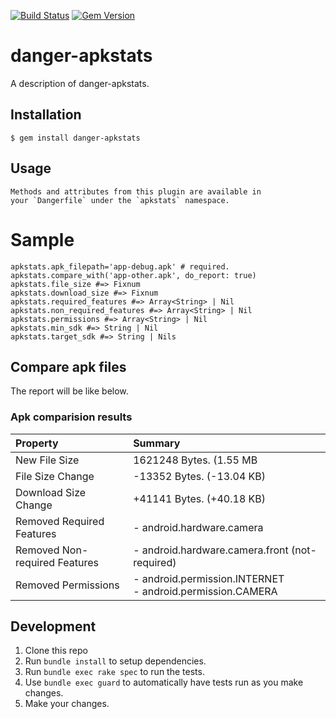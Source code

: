 [![Build Status](https://travis-ci.com/jmatsu/danger-apkstats.svg?branch=master)](https://travis-ci.com/jmatsu/danger-apkstats) [![Gem Version](https://badge.fury.io/rb/danger-apkstats.svg)](https://badge.fury.io/rb/danger-apkstats)

# danger-apkstats

A description of danger-apkstats.

## Installation

    $ gem install danger-apkstats

## Usage

    Methods and attributes from this plugin are available in
    your `Dangerfile` under the `apkstats` namespace.

# Sample

```
apkstats.apk_filepath='app-debug.apk' # required.
apkstats.compare_with('app-other.apk', do_report: true)
apkstats.file_size #=> Fixnum
apkstats.download_size #=> Fixnum
apkstats.required_features #=> Array<String> | Nil
apkstats.non_required_features #=> Array<String> | Nil
apkstats.permissions #=> Array<String> | Nil
apkstats.min_sdk #=> String | Nil
apkstats.target_sdk #=> String | Nils
```

## Compare apk files

The report will be like below.

### Apk comparision results

Property | Summary  
:--- | :---
New File Size | 1621248 Bytes. (1.55 MB
File Size Change | -13352 Bytes. (-13.04 KB)
Download Size Change | +41141 Bytes. (+40.18 KB)
Removed Required Features | - android.hardware.camera
Removed Non-required Features | - android.hardware.camera.front (not-required)
Removed Permissions | - android.permission.INTERNET<br>- android.permission.CAMERA

## Development

1. Clone this repo
2. Run `bundle install` to setup dependencies.
3. Run `bundle exec rake spec` to run the tests.
4. Use `bundle exec guard` to automatically have tests run as you make changes.
5. Make your changes.
